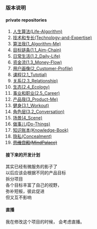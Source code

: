 ### 版本说明
#### private repositories
1. [人生算法(Life-Algorithm)](https://github.com/xieqiupeng/Life-Algorithm)
1. [技术和专长(Technology-and-Expertise)](https://github.com/xieqiupeng/Technology-and-Expertise)
1. [算法我(1_Algorithm-Me)](https://github.com/xieqiupeng/1_Algorithm-Me)
1. [目标链条(1.1_Aim-Chain)](https://github.com/xieqiupeng/1.1_Aim-Chain)
1. [日常生活(1.2_Daily-Life)](https://github.com/xieqiupeng/1.2_Daily-Life)
1. [资金流(1.3_Money-Flow)](https://github.com/xieqiupeng/1.3_Money-Flow)
1. [用户画像(2_Customer-Profile)](https://github.com/xieqiupeng/2_Customer-Profile)
1. [课程(2.1_Tutotial)](https://github.com/xieqiupeng/2.1_Tutotial)
1. [关系(2.3_Relationship)](https://github.com/xieqiupeng/2.3_Relationship)
1. [生态(2.4_Ecology)](https://github.com/xieqiupeng/2.4_Ecology)
1. [事业和职业(2.5_Career)](https://github.com/xieqiupeng/2.5_Career)
1. [产品我(3_Product-Me)](https://github.com/xieqiupeng/3_Product-Me)
1. [健身(3.1_Workout)](https://github.com/xieqiupeng/Workout)
1. [角色层(3.2_Conversation)](https://github.com/xieqiupeng/Workout)
1. [场景(4_Scene)](https://github.com/xieqiupeng/4_Scene)
1. [做事儿(Do-Things)](https://github.com/xieqiupeng/Concealment)
1. [知识账本(Knowledge-Book)](https://github.com/xieqiupeng/Knowledge-Book)
1. [隐私(Concealment)](https://github.com/xieqiupeng/Concealment)
1. [~~思维宫殿(MindPalace)~~](https://github.com/xieqiupeng)

#### 接下来的开发计划
其实已经有微服务的影子了  
以后应该会根据不同的产品目标  
拆分项目  
各个目标丰富了自己的视野，  
弥补短板，彼此促进  
但又互不影响  

#### 直播
我在修改这个项目的时候，
会考虑直播。
